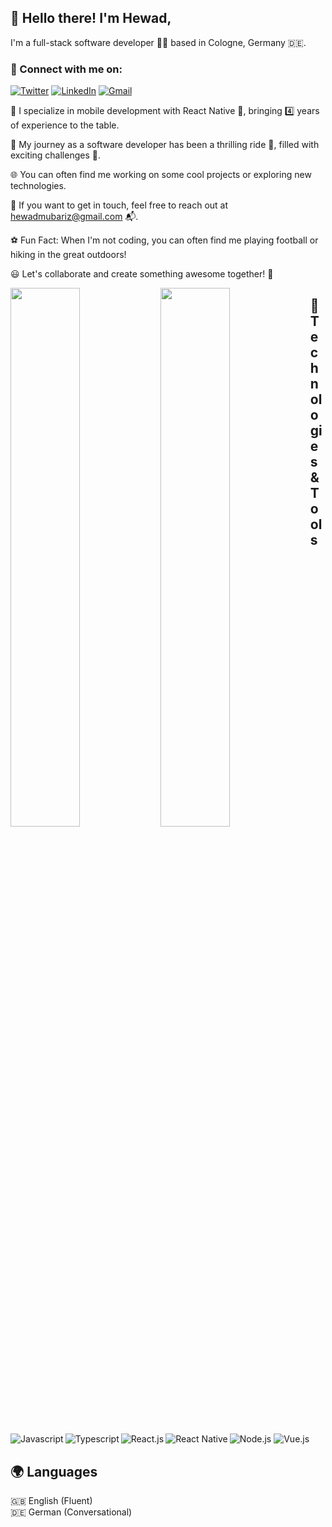 ## 👋 Hello there! I'm Hewad, 

I'm a full-stack software developer 👨‍💻 based in Cologne, Germany 🇩🇪.

### 🔗 Connect with me on:<br />
[<img alt="Twitter" src="https://img.shields.io/badge/Twitter-%231DA1F2.svg?style=for-the-badge&logo=Twitter&logoColor=white" />](https://twitter.com/hewad_mubariz)
[<img alt="LinkedIn" src="https://img.shields.io/badge/linkedin-%230077B5.svg?style=for-the-badge&logo=linkedin&logoColor=white" />](https://www.linkedin.com/in/hewad-mubariz/)
[<img alt="Gmail" src="https://img.shields.io/badge/Gmail-D14836?style=for-the-badge&logo=gmail&logoColor=white" />](mailto:hewadmubariz@gmail.com)


💼 I specialize in mobile development with React Native 📱, bringing 4️⃣ years of experience to the table.

🚀 My journey as a software developer has been a thrilling ride 🎢, filled with exciting challenges 💪.

🌐 You can often find me working on some cool projects or exploring new technologies.

📧 If you want to get in touch, feel free to reach out at hewadmubariz@gmail.com 📬.

⚽️ Fun Fact: When I'm not coding, you can often find me playing football or hiking in the great outdoors!

😃 Let's collaborate and create something awesome together! 🤝

<img align="left" width="47%" src="https://github-readme-stats.vercel.app/api?username=hewad-mubariz&show_icons=true&theme=radical" />
<img align="left" width="47%" src="https://github-readme-stats.vercel.app/api/top-langs/?username=hewad-mubariz&layout=compact" />

## 🔧 Technologies & Tools
<img alt="Javascript" align="left" src="https://img.shields.io/badge/javascript-%23323330.svg?style=for-the-badge&logo=javascript&logoColor=%23F7DF1E" />
<img alt="Typescript" align="left"  src="https://img.shields.io/badge/typescript-%23007ACC.svg?style=for-the-badge&logo=typescript&logoColor=white" />
<img alt="Node.js"  src="https://img.shields.io/badge/node.js-6DA55F?style=for-the-badge&logo=node.js&logoColor=white" />
<img alt="React.js" align="left"  src="https://img.shields.io/badge/react-%2320232a.svg?style=for-the-badge&logo=react&logoColor=%2361DAFB" />
<img alt="React Native" align="left"  src="https://img.shields.io/badge/react_native-%2320232a.svg?style=for-the-badge&logo=react&logoColor=%2361DAFB" />
<img alt="Vue.js" src="https://img.shields.io/badge/vuejs-%2335495e.svg?style=for-the-badge&logo=vuedotjs&logoColor=%234FC08D" />

## 🌍 Languages 
🇬🇧 English (Fluent)<br/>
🇩🇪 German (Conversational)
